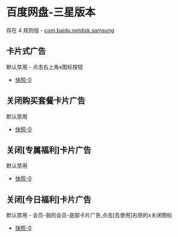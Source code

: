 # 百度网盘-三星版本

存在 4 规则组 - [com.baidu.netdisk.samsung](/src/apps/com.baidu.netdisk.samsung.ts)

## 卡片式广告

默认禁用 - 点击右上角x图标按钮

- [快照-0](https://i.gkd.li/import/12738331)

## 关闭购买套餐卡片广告

默认禁用

- [快照-0](https://i.gkd.li/import/12738388)

## 关闭[专属福利]卡片广告

默认禁用

- [快照-0](https://i.gkd.li/import/12738404)

## 关闭[今日福利]卡片广告

默认禁用 - 会员-我的会员-底部卡片广告,点击[去使用]右侧的x关闭图标

- [快照-0](https://i.gkd.li/import/12738449)
